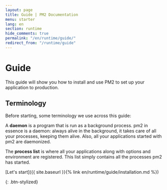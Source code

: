 ```yaml
---
layout: page
title: Guide | PM2 Documentation
menu: starter
lang: en
section: runtime
hide_comments: true
permalink: "/en/runtime/guide/"
redirect_from: "/runtime/guide"
---
```


# Guide

This guide will show you how to install and use PM2 to set up your application to production.

## Terminology

Before starting, some terminology we use across this guide:

A **daemon** is a program that is run as a background process. pm2 in essence is a daemon: always alive in the background, it takes care of all your processes, keeping them alive. Also, all your applications started with pm2 are daemonized.

The **process list** is where all your applications along with options and environment are registered. This list simply contains all the processes pm2 has started.

[Let's start]({{ site.baseurl }}{% link en/runtime/guide/installation.md %})</p>
{: .btn-stylized}
